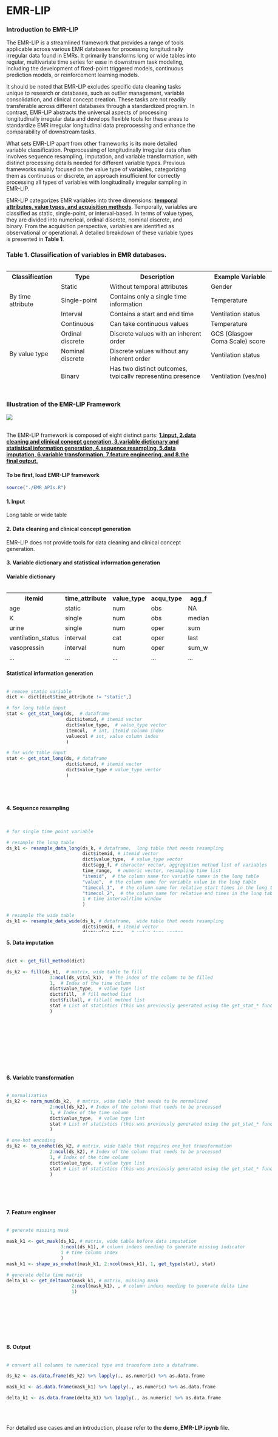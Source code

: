 # EMR-LIP


### Introduction to EMR-LIP

The EMR-LIP is a streamlined framework that provides a range of tools applicable across various EMR databases for processing longitudinally irregular data found in EMRs.  It primarily transforms long or wide tables into regular, multivariate time series for ease in downstream task modeling, including the development of fixed-point triggered models, continuous prediction models, or reinforcement learning models.

It should be noted that EMR-LIP excludes specific data cleaning tasks unique to research or databases, such as outlier management, variable consolidation, and clinical concept creation.  These tasks are not readily transferable across different databases through a standardized program.  In contrast, EMR-LIP abstracts the universal aspects of processing longitudinally irregular data and develops flexible tools for these areas to standardize EMR irregular longitudinal data preprocessing and enhance the comparability of downstream tasks.

What sets EMR-LIP apart from other frameworks is its more detailed variable classification.  Preprocessing of longitudinally irregular data often involves sequence resampling, imputation, and variable transformation, with distinct processing details needed for different variable types.  Previous frameworks mainly focused on the value type of variables, categorizing them as continuous or discrete, an approach insufficient for correctly processing all types of variables with longitudinally irregular sampling in EMR-LIP.

EMR-LIP categorizes EMR variables into three dimensions: <u>**temporal attributes, value types, and acquisition methods**</u>.  Temporally, variables are classified as static, single-point, or interval-based.  In terms of value types, they are divided into numerical, ordinal discrete, nominal discrete, and binary.  From the acquisition perspective, variables are identified as observational or operational.  A detailed breakdown of these variable types is presented in **Table 1**. 

### Table 1. Classification of variables in EMR databases.

<div style="height:300px; width:700px; overflow:scroll;">

<table>
    <tr>
        <th>Classification</th>
        <th>Type</th>
        <th>Description</th>
        <th>Example Variable</th>
    </tr>
    <tr>
        <td rowspan="3">By time attribute</td>
        <td>Static</td>
        <td>Without temporal attributes</td>
        <td>Gender</td>
    </tr>
    <tr>
        <td>Single-point</td>
        <td>Contains only a single time information</td>
        <td>Temperature</td>
    </tr>
    <tr>
        <td>Interval</td>
        <td>Contains a start and end time</td>
        <td>Ventilation status</td>
    </tr>
    <tr>
        <td rowspan="4">By value type</td>
        <td>Continuous</td>
        <td>Can take continuous values</td>
        <td>Temperature</td>
    </tr>
    <tr>
        <td>Ordinal discrete</td>
        <td>Discrete values with an inherent order</td>
        <td>GCS (Glasgow Coma Scale) score</td>
    </tr>
    <tr>
        <td>Nominal discrete</td>
        <td>Discrete values without any inherent order</td>
        <td>Ventilation status</td>
    </tr>
    <tr>
        <td>Binary</td>
        <td>Has two distinct outcomes, typically representing presence or absence</td>
        <td>Ventilation (yes/no)</td>
    </tr>
    <tr>
        <td rowspan="2">By acquisition type</td>
        <td>Observational</td>
        <td>Data naturally recorded or collected without any human intervention</td>
        <td>Gender, Temperature</td>
    </tr>
    <tr>
        <td>Operational</td>
        <td>Derived from a specific operation or action</td>
        <td>Ventilation status</td>
    </tr>
</table>

</div>

<br>
<br>

### Illustration of the EMR-LIP Framework

<img src="./assets/EMR-LIP.png" widht=500>

<br>
<br>

The EMR-LIP framework is composed of eight distinct parts: <u>**1.input, 2.data cleaning and clinical concept generation, 3.variable dictionary and statistical information generation, 4.sequence resampling, 5.data imputation, 6.variable transformation, 7.feature engineering, and 8.the final output.**</u> 

#### To be first, load EMR-LIP framework

```r
source("./EMR_APIs.R")
```

#### **1. Input**

Long table or wide table

#### **2. Data cleaning and clinical concept generation**

EMR-LIP does not provide tools for data cleaning and clinical concept generation.

#### **3. Variable dictionary and statistical information generation**

#### Variable dictionary

<div style="height:200px; width:700px; overflow:scroll;">

<table>
    <tr>
        <th>itemid</th>
        <th>time_attribute</th>
        <th>value_type</th>
        <th>acqu_type</th>
        <th>agg_f</th>
    </tr>
    <tr>
        <td>age</td>
        <td>static</td>
        <td>num</td>
        <td>obs</td>
        <td>NA</td>
    </tr>
    <tr>
        <td>K</td>
        <td>single</td>
        <td>num</td>
        <td>obs</td>
        <td>median</td>
    </tr>
    <tr>
        <td>urine</td>
        <td>single</td>
        <td>num</td>
        <td>oper</td>
        <td>sum</td>
    </tr>
    <tr>
        <td>ventilation_status</td>
        <td>interval</td>
        <td>cat</td>
        <td>oper</td>
        <td>last</td>
    </tr>
    <tr>
        <td>vasopressin</td>
        <td>interval</td>
        <td>num</td>
        <td>oper</td>
        <td>sum_w</td>
    </tr>
    <tr>
        <td>...</td>
        <td>...</td>
        <td>...</td>
        <td>...</td>
        <td>...</td>
    </tr>
</table>

</div>

#### Statistical information generation

<div style="height:300px; width:700px; overflow:scroll;">

```r
# remove static variable
dict <- dict[dict$time_attribute != "static",]

# for long table input
stat <- get_stat_long(ds,  # dataframe
                      dict$itemid, # itemid vector
                      dict$value_type,  # value_type vector
                      itemcol,  # int, itemid column index
                      valuecol # int, value column index
                      )

# for wide table input
stat <- get_stat_long(ds, # dataframe
                      dict$itemid, # itemid vector
                      dict$value_type # value_type vector
                      )
```
</div>

#### **4. Sequence resampling**

<div style="height:300px; width:700px; overflow:scroll;">

```r

# for single time point variable

# resample the long table
ds_k1 <- resample_data_long(ds_k, # dataframe,  long table that needs resampling
                            dict$itemid, # itemid vector
                            dict$value_type,  # value_type vector
                            dict$agg_f, # character vector, aggregation method list of variables
                            time_range,  # numeric vector, resampling time list
                            "itemid",  # the column name for variable names in the long table
                            "value",  # the column name for variable value in the long table
                            "timecol_1",  # the column name for relative start times in the long table
                            "timecol_2",  # the column name for relative end times in the long table
                            1 # time interval/time window
                            )

# resample the wide table
ds_k1 <- resample_data_wide(ds_k, # dataframe,  wide table that needs resampling
                            dict$itemid, # itemid vector
                            dict$value_type,  # value_type vector
                            dict$agg_f, # character vector, aggregation method list of variables
                            time_range,  # numeric vector, resampling time list
                            "timecol_1",  # the column name for relative start times in the long table
                            "timecol_2",  # the column name for relative end times in the long table
                            1 # time interval/time window
                            )

# for interval-type variable

# resample the long table
ds_k1 <- resample_process_long(ds_k, # dataframe,  long table that needs resampling
                                dict$itemid, # itemid vector
                                dict$value_type,  # value_type vector
                                dict$agg_f, # character vector, aggregation method list of variables
                                time_range,  # numeric vector, resampling time list
                                "itemid",  # the column name for variable names in the long table
                                "value",  # the column name for variable value in the long table
                                "timecol_1",  # the column name for relative start times in the long table
                                "timecol_2",  # the column name for relative end times in the long table
                                1 # time interval/time window
                                )

# resample the wide table
ds_k1 <- resample_process_wide(ds_k, # dataframe, wide table that needs resampling
                                dict$itemid, # itemid vector
                                dict$value_type,  # value_type vector
                                dict$agg_f, # character vector, aggregation method list of variables
                                time_range,  # numeric vector, resampling time list
                                "timecol_1",  # the column name for relative start times in the long table
                                "timecol_2",  # the column name for relative end times in the long table
                                1 # time interval/time window
                                )
```

</div>

#### **5. Data imputation**

<div style="height:300px; width:700px; overflow:scroll;">

```r
dict <- get_fill_method(dict)

ds_k2 <- fill(ds_k1,  # matrix, wide table to fill
                3:ncol(ds_vital_k1),  # The index of the column to be filled
                1,  # Index of the time column
                dict$value_type,  # value type list
                dict$fill,  # fill method list
                dict$fillall, # fillall method list 
                stat # List of statistics (this was previously generated using the get_stat_* function)
                )
```

</div>

#### **6. Variable transformation**

<div style="height:300px; width:700px; overflow:scroll;">

```r
# normalization
ds_k2 <- norm_num(ds_k2,  # matrix, wide table that needs to be normalized
                2:ncol(ds_k2), # Index of the column that needs to be processed
                1, # Index of the time column
                dict$value_type,  # value type list
                stat # List of statistics (this was previously generated using the get_stat_* function)
                )

# one-hot encoding
ds_k2 <- to_onehot(ds_k2, # matrix, wide table that requires one_hot transformation
                2:ncol(ds_k2), # Index of the column that needs to be processed
                1, # Index of the time column
                dict$value_type,  # value type list
                stat # List of statistics (this was previously generated using the get_stat_* function)
                )
```
</div>

#### **7. Feature engineer**

<div style="height:300px; width:700px; overflow:scroll;">

```r
# generate missing mask

mask_k1 <- get_mask(ds_k1, # matrix, wide table before data imputation
                    3:ncol(ds_k1), # column indexs needing to generate missing indicator
                    1 # time column index
                    )
mask_k1 <- shape_as_onehot(mask_k1, 2:ncol(mask_k1), 1, get_type(stat), stat)

# generate delta time matrix
delta_k1 <- get_deltamat(mask_k1, # matrix, missing mask
                        2:ncol(mask_k1), , # column indexs needing to generate delta time
                        1)
```

</div>

#### **8. Output**

<div style="height:300px; width:700px; overflow:scroll;">

```r
# convert all columns to numerical type and transform into a dataframe.

ds_k2 <- as.data.frame(ds_k2) %>% lapply(., as.numeric) %>% as.data.frame

mask_k1 <- as.data.frame(mask_k1) %>% lapply(., as.numeric) %>% as.data.frame

delta_k1 <- as.data.frame(delta_k1) %>% lapply(., as.numeric) %>% as.data.frame
```

<div>

<br>
<br>

For detailed use cases and an introduction, please refer to the **demo_EMR-LIP.ipynb** file.